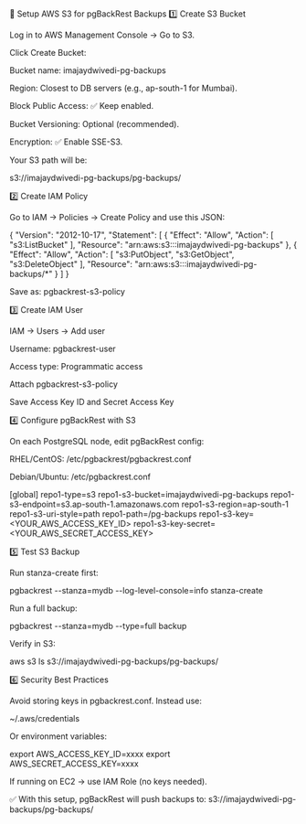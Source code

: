 🚀 Setup AWS S3 for pgBackRest Backups
1️⃣ Create S3 Bucket

Log in to AWS Management Console → Go to S3.

Click Create Bucket:

Bucket name: imajaydwivedi-pg-backups

Region: Closest to DB servers (e.g., ap-south-1 for Mumbai).

Block Public Access: ✅ Keep enabled.

Bucket Versioning: Optional (recommended).

Encryption: ✅ Enable SSE-S3.

Your S3 path will be:

s3://imajaydwivedi-pg-backups/pg-backups/

2️⃣ Create IAM Policy

Go to IAM → Policies → Create Policy and use this JSON:

{
    "Version": "2012-10-17",
    "Statement": [
        {
            "Effect": "Allow",
            "Action": [
                "s3:ListBucket"
            ],
            "Resource": "arn:aws:s3:::imajaydwivedi-pg-backups"
        },
        {
            "Effect": "Allow",
            "Action": [
                "s3:PutObject",
                "s3:GetObject",
                "s3:DeleteObject"
            ],
            "Resource": "arn:aws:s3:::imajaydwivedi-pg-backups/*"
        }
    ]
}


Save as: pgbackrest-s3-policy

3️⃣ Create IAM User

IAM → Users → Add user

Username: pgbackrest-user

Access type: Programmatic access

Attach pgbackrest-s3-policy

Save Access Key ID and Secret Access Key

4️⃣ Configure pgBackRest with S3

On each PostgreSQL node, edit pgBackRest config:

RHEL/CentOS: /etc/pgbackrest/pgbackrest.conf

Debian/Ubuntu: /etc/pgbackrest.conf

[global]
repo1-type=s3
repo1-s3-bucket=imajaydwivedi-pg-backups
repo1-s3-endpoint=s3.ap-south-1.amazonaws.com
repo1-s3-region=ap-south-1
repo1-s3-uri-style=path
repo1-path=/pg-backups
repo1-s3-key=<YOUR_AWS_ACCESS_KEY_ID>
repo1-s3-key-secret=<YOUR_AWS_SECRET_ACCESS_KEY>

5️⃣ Test S3 Backup

Run stanza-create first:

pgbackrest --stanza=mydb --log-level-console=info stanza-create


Run a full backup:

pgbackrest --stanza=mydb --type=full backup


Verify in S3:

aws s3 ls s3://imajaydwivedi-pg-backups/pg-backups/

6️⃣ Security Best Practices

Avoid storing keys in pgbackrest.conf. Instead use:

~/.aws/credentials

Or environment variables:

export AWS_ACCESS_KEY_ID=xxxx
export AWS_SECRET_ACCESS_KEY=xxxx


If running on EC2 → use IAM Role (no keys needed).

✅ With this setup, pgBackRest will push backups to:
s3://imajaydwivedi-pg-backups/pg-backups/